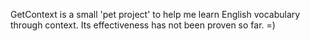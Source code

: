 GetContext is a small 'pet project' to help me learn English vocabulary through context. Its effectiveness has not been proven so far. =)
